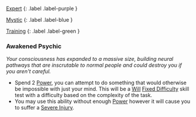 
[Expert](Game/Advancement-List?Expert=true)
{: .label .label-purple }

[Mystic](Game/Mystic)
{: .label .label-blue }

[Training](Game/Advancement-List?Training=true)
{: .label .label-green }
### Awakened Psychic
*Your consciousness has expanded to a massive size, building neural pathways that are inscrutable to normal people and could destroy you if you aren't careful.*
* Spend 2 [Power](Game/Additional-Attributes#Power), you can attempt to do something that would otherwise be impossible with just your mind. This will be a [Will](Game/Core/Spirit#Will) [Fixed Difficulty](Game/Core/Skills#Fixed%20Difficulty) skill test with a difficulty based on the complexity of the task. 
* You may use this ability without enough [Power](Game/Additional-Attributes#Power) however it will cause you to suffer a [Severe Injury](Game/Core/Injury#Severe%20Injury).

